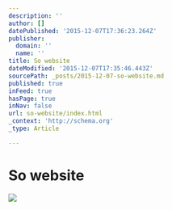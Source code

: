 ```yaml
---
description: ''
author: []
datePublished: '2015-12-07T17:36:23.264Z'
publisher:
  domain: ''
  name: ''
title: So website
dateModified: '2015-12-07T17:35:46.443Z'
sourcePath: _posts/2015-12-07-so-website.md
published: true
inFeed: true
hasPage: true
inNav: false
url: so-website/index.html
_context: 'http://schema.org'
_type: Article

---
```

# So website
![](https://the-grid-user-content.s3-us-west-2.amazonaws.com/2391c243-2111-4c10-8c7e-2864e052720f.png)